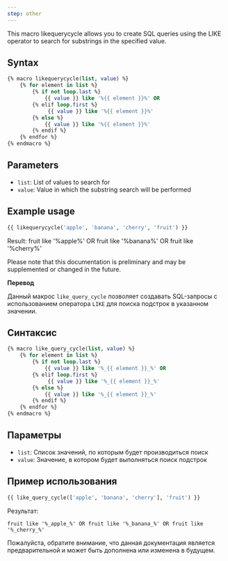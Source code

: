 ```yaml
---
step: other
---
```

This macro likequerycycle allows you to create SQL queries using the LIKE operator to search for substrings in the specified value.

## Syntax

```sql
{% macro likequerycycle(list, value) %}
    {% for element in list %}
        {% if not loop.last %}
            {{ value }} like '%{{ element }}%' OR
        {% elif loop.first %}
             {{ value }} like '%{{ element }}%'
        {% else %}
            {{ value }} like '%{{ element }}%'
        {% endif %}
    {% endfor %}
{% endmacro %}
```

## Parameters
- `list`: List of values to search for
- `value`: Value in which the substring search will be performed
## Example usage

```sql
{{ likequerycycle('apple', 'banana', 'cherry', 'fruit') }}
```

Result:
fruit like '%apple%' OR fruit like '%banana%' OR fruit like '%cherry%'

Please note that this documentation is preliminary and may be supplemented or changed in the future.

**Перевод**
 
Данный макрос `like_query_cycle` позволяет создавать SQL-запросы с использованием оператора `LIKE` для поиска подстрок в указанном значении.

## Синтаксис

```sql
{% macro like_query_cycle(list, value) %}
    {% for element in list %}
        {% if not loop.last %}
            {{ value }} like '%_{{ element }}_%' OR
        {% elif loop.first %}
             {{ value }} like '%_{{ element }}_%'
        {% else %}
            {{ value }} like '%_{{ element }}_%'
        {% endif %}
    {% endfor %}
{% endmacro %}

```

## Параметры

- `list`: Список значений, по которым будет производиться поиск
- `value`: Значение, в котором будет выполняться поиск подстрок

## Пример использования

```sql
{{ like_query_cycle(['apple', 'banana', 'cherry'], 'fruit') }}

```

Результат:

```
fruit like '%_apple_%' OR fruit like '%_banana_%' OR fruit like '%_cherry_%'

```

Пожалуйста, обратите внимание, что данная документация является предварительной и может быть дополнена или изменена в будущем.